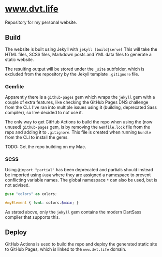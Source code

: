 # www.dvt.life
Repository for my personal website.

## Build
The website is built using Jekyll with `jekyll [build|serve]`
This will take the HTML files, SCSS files, Markdown posts and YML data files to generate a static website. 

The resulting output will be stored under the `_site` subfolder, which is excluded from the repository by the Jekyll template `.gitignore` file.

### Gemfile
Apparently there is a `github-pages` gem which wraps the `jekyll` gem with a couple of extra features, like checking the GitHub Pages DNS challenge from the CLI. I've ran into multiple issues using it (building, deprecated Sass compiler), so I've decided to not use it.

The only way to get GitHub Actions to build the repo when using the (now unused) `github-pages` gem, is by removing the `Gemfile.lock` file from the repo and adding it to `.gitignore`. This file is created when running `bundle` from the CLI to install the gems.

TODO: Get the repo building on my Mac.

### SCSS
Using `@import "partial"` has been deprecated and partials should instead be imported using `@use` where they are assigned a namespace to prevent conflicting variable names. The global namespace `*` can also be used, but is not advised. 

```scss
@use "colors" as colors;

#myElement { font: colors.$main; }
```

As stated above, only the `jekyll` gem contains the modern DartSass compiler that supports this.

## Deploy
GitHub Actions is uesd to build the repo and deploy the generated static site to GitHub Pages, which is linked to the `www.dvt.life` domain.
